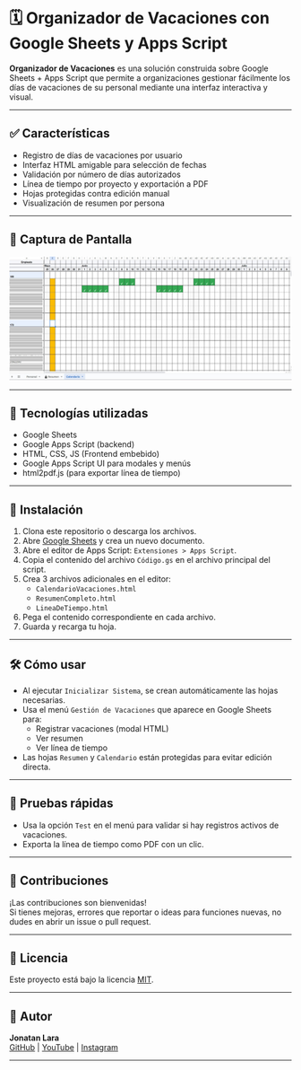 # 🗓️ Organizador de Vacaciones con Google Sheets y Apps Script

**Organizador de Vacaciones** es una solución construida sobre Google Sheets + Apps Script que permite a organizaciones gestionar fácilmente los días de vacaciones de su personal mediante una interfaz interactiva y visual.

---

## ✅ Características

- Registro de días de vacaciones por usuario
- Interfaz HTML amigable para selección de fechas
- Validación por número de días autorizados
- Línea de tiempo por proyecto y exportación a PDF
- Hojas protegidas contra edición manual
- Visualización de resumen por persona

---

## 📸 Captura de Pantalla

<p align="center">
  <img 
    src="https://github.com/jonatanLara/OrganizadorDeVacaciones/blob/main/Ejemplos/SheetCalendario.jpg?raw=true" 
    alt="Hoja Calendario"
    width="700"
  />
</p>

---

## 🧰 Tecnologías utilizadas

- Google Sheets
- Google Apps Script (backend)
- HTML, CSS, JS (Frontend embebido)
- Google Apps Script UI para modales y menús
- html2pdf.js (para exportar línea de tiempo)

---

## 🚀 Instalación

1. Clona este repositorio o descarga los archivos.
2. Abre [Google Sheets](https://docs.google.com/spreadsheets/u/0/) y crea un nuevo documento.
3. Abre el editor de Apps Script: `Extensiones > Apps Script`.
4. Copia el contenido del archivo `Código.gs` en el archivo principal del script.
5. Crea 3 archivos adicionales en el editor:
   - `CalendarioVacaciones.html`
   - `ResumenCompleto.html`
   - `LineaDeTiempo.html`
6. Pega el contenido correspondiente en cada archivo.
7. Guarda y recarga tu hoja.

---

## 🛠️ Cómo usar

- Al ejecutar `Inicializar Sistema`, se crean automáticamente las hojas necesarias.
- Usa el menú `Gestión de Vacaciones` que aparece en Google Sheets para:
  - Registrar vacaciones (modal HTML)
  - Ver resumen
  - Ver línea de tiempo
- Las hojas `Resumen` y `Calendario` están protegidas para evitar edición directa.

---

## 🧪 Pruebas rápidas

- Usa la opción `Test` en el menú para validar si hay registros activos de vacaciones.
- Exporta la línea de tiempo como PDF con un clic.

---

## 🤝 Contribuciones

¡Las contribuciones son bienvenidas!  
Si tienes mejoras, errores que reportar o ideas para funciones nuevas, no dudes en abrir un issue o pull request.

---

## 📄 Licencia

Este proyecto está bajo la licencia [MIT](LICENSE).

---

## 👤 Autor

**Jonatan Lara**  
[GitHub](https://github.com/jonatanLara) | [YouTube](https://www.youtube.com/@jonatanlara) | [Instagram](https://www.instagram.com/jonatanlaraortiz/)

---
